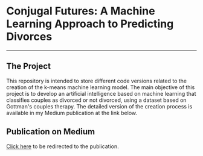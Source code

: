 # Conjugal Futures: A Machine Learning Approach to Predicting Divorces

---

## The Project

This repository is intended to store different code versions related to the creation of the k-means machine learning model. The main objective of this project is to develop an artificial intelligence based on machine learning that classifies couples as divorced or not divorced, using a dataset based on Gottman's couples therapy. The detailed version of the creation process is available in my Medium publication at the link below.

## Publication on Medium

[Click here](https://duckduckgo.com) to be redirected to the publication.
